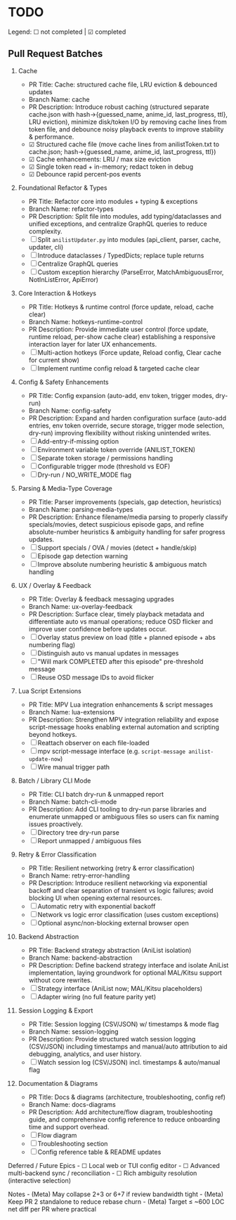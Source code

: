 # TODO

Legend: ☐ not completed | ☑ completed

## Pull Request Batches

1. Cache
	- PR Title: Cache: structured cache file, LRU eviction & debounced updates
	- Branch Name: cache
	- PR Description: Introduce robust caching (structured separate cache.json with hash→{guessed_name, anime_id, last_progress, ttl}, LRU eviction), minimize disk/token I/O by removing cache lines from token file, and debounce noisy playback events to improve stability & performance.
	- ☑ Structured cache file (move cache lines from anilistToken.txt to cache.json; hash→{guessed_name, anime_id, last_progress, ttl})
	- ☑ Cache enhancements: LRU / max size eviction
	- ☑ Single token read + in-memory; redact token in debug
	- ☑ Debounce rapid percent-pos events

2. Foundational Refactor & Types
	- PR Title: Refactor core into modules + typing & exceptions
	- Branch Name: refactor-types
	- PR Description: Split file into modules, add typing/dataclasses and unified exceptions, and centralize GraphQL queries to reduce complexity.
	- ☐ Split `anilistUpdater.py` into modules (api_client, parser, cache, updater, cli)
	- ☐ Introduce dataclasses / TypedDicts; replace tuple returns
	- ☐ Centralize GraphQL queries
	- ☐ Custom exception hierarchy (ParseError, MatchAmbiguousError, NotInListError, ApiError)

3. Core Interaction & Hotkeys
	- PR Title: Hotkeys & runtime control (force update, reload, cache clear)
	- Branch Name: hotkeys-runtime-control
	- PR Description: Provide immediate user control (force update, runtime reload, per-show cache clear) establishing a responsive interaction layer for later UX enhancements.
	- ☐ Multi-action hotkeys (Force update, Reload config, Clear cache for current show)
	- ☐ Implement runtime config reload & targeted cache clear

4. Config & Safety Enhancements
	- PR Title: Config expansion (auto-add, env token, trigger modes, dry-run)
	- Branch Name: config-safety
	- PR Description: Expand and harden configuration surface (auto-add entries, env token override, secure storage, trigger mode selection, dry-run) improving flexibility without risking unintended writes.
	- ☐ Add-entry-if-missing option
	- ☐ Environment variable token override (ANILIST_TOKEN)
	- ☐ Separate token storage / permissions handling
	- ☐ Configurable trigger mode (threshold vs EOF)
	- ☐ Dry-run / NO_WRITE_MODE flag

5. Parsing & Media-Type Coverage
	- PR Title: Parser improvements (specials, gap detection, heuristics)
	- Branch Name: parsing-media-types
	- PR Description: Enhance filename/media parsing to properly classify specials/movies, detect suspicious episode gaps, and refine absolute-number heuristics & ambiguity handling for safer progress updates.
	- ☐ Support specials / OVA / movies (detect + handle/skip)
	- ☐ Episode gap detection warning
	- ☐ Improve absolute numbering heuristic & ambiguous match handling

6. UX / Overlay & Feedback
	- PR Title: Overlay & feedback messaging upgrades
	- Branch Name: ux-overlay-feedback
	- PR Description: Surface clear, timely playback metadata and differentiate auto vs manual operations; reduce OSD flicker and improve user confidence before updates occur.
	- ☐ Overlay status preview on load (title + planned episode + abs numbering flag)
	- ☐ Distinguish auto vs manual updates in messages
	- ☐ "Will mark COMPLETED after this episode" pre-threshold message
	- ☐ Reuse OSD message IDs to avoid flicker

7. Lua Script Extensions
	- PR Title: MPV Lua integration enhancements & script messages
	- Branch Name: lua-extensions
	- PR Description: Strengthen MPV integration reliability and expose script-message hooks enabling external automation and scripting beyond hotkeys.
	- ☐ Reattach observer on each file-loaded
	- ☐ mpv script-message interface (e.g. `script-message anilist-update-now`)
	- ☐ Wire manual trigger path

8. Batch / Library CLI Mode
	- PR Title: CLI batch dry-run & unmapped report
	- Branch Name: batch-cli-mode
	- PR Description: Add CLI tooling to dry-run parse libraries and enumerate unmapped or ambiguous files so users can fix naming issues proactively.
	- ☐ Directory tree dry-run parse
	- ☐ Report unmapped / ambiguous files

9. Retry & Error Classification
	- PR Title: Resilient networking (retry & error classification)
	- Branch Name: retry-error-handling
	- PR Description: Introduce resilient networking via exponential backoff and clear separation of transient vs logic failures; avoid blocking UI when opening external resources.
	- ☐ Automatic retry with exponential backoff
	- ☐ Network vs logic error classification (uses custom exceptions)
	- ☐ Optional async/non-blocking external browser open

10. Backend Abstraction
	- PR Title: Backend strategy abstraction (AniList isolation)
	- Branch Name: backend-abstraction
	- PR Description: Define backend strategy interface and isolate AniList implementation, laying groundwork for optional MAL/Kitsu support without core rewrites.
	- ☐ Strategy interface (AniList now; MAL/Kitsu placeholders)
	- ☐ Adapter wiring (no full feature parity yet)

11. Session Logging & Export
	- PR Title: Session logging (CSV/JSON) w/ timestamps & mode flag
	- Branch Name: session-logging
	- PR Description: Provide structured watch session logging (CSV/JSON) including timestamps and manual/auto attribution to aid debugging, analytics, and user history.
	- ☐ Watch session log (CSV/JSON) incl. timestamps & auto/manual flag

12. Documentation & Diagrams
	- PR Title: Docs & diagrams (architecture, troubleshooting, config ref)
	- Branch Name: docs-diagrams
	- PR Description: Add architecture/flow diagram, troubleshooting guide, and comprehensive config reference to reduce onboarding time and support overhead.
	- ☐ Flow diagram
	- ☐ Troubleshooting section
	- ☐ Config reference table & README updates

Deferred / Future Epics
	- ☐ Local web or TUI config editor
	- ☐ Advanced multi-backend sync / reconciliation
	- ☐ Rich ambiguity resolution (interactive selection)

Notes
	- (Meta) May collapse 2+3 or 6+7 if review bandwidth tight
	- (Meta) Keep PR 2 standalone to reduce rebase churn
	- (Meta) Target ≤ ~600 LOC net diff per PR where practical
